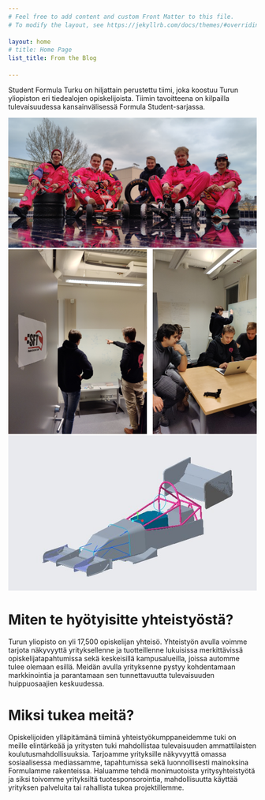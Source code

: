 ```yaml
---
# Feel free to add content and custom Front Matter to this file.
# To modify the layout, see https://jekyllrb.com/docs/themes/#overriding-theme-defaults

layout: home
# title: Home Page
list_title: From the Blog

---
```


Student Formula Turku on hiljattain perustettu tiimi, joka koostuu Turun yliopiston eri tiedealojen opiskelijoista. Tiimin tavoitteena on kilpailla tulevaisuudessa kansainvälisessä Formula Student-sarjassa.
<p style="text-align: center;">
    <img src="assets/sample.jpg" alt="Team photo" style="width: 600px;">
    <img src="assets/DesignProcess.png" alt="Our design process" style="width: 600px;">
    <img src="assets/aero.jpg" alt="Recent developments" style="width: 600px;">
</p>

# Miten te hyötyisitte yhteistyöstä? 

Turun yliopisto on yli 17,500 opiskelijan yhteisö. Yhteistyön avulla voimme tarjota näkyvyyttä yrityksellenne ja tuotteillenne lukuisissa merkittävissä opiskelijatapahtumissa sekä keskeisillä kampusalueilla, joissa automme tulee olemaan esillä. Meidän avulla yrityksenne pystyy kohdentamaan markkinointia ja parantamaan sen tunnettavuutta tulevaisuuden huippuosaajien keskuudessa.

# Miksi tukea meitä? 

Opiskelijoiden ylläpitämänä tiiminä yhteistyökumppaneidemme tuki on meille elintärkeää ja yritysten tuki mahdollistaa tulevaisuuden ammattilaisten koulutusmahdollisuuksia. Tarjoamme yrityksille näkyvyyttä omassa sosiaalisessa mediassamme, tapahtumissa sekä luonnollisesti mainoksina Formulamme rakenteissa. Haluamme tehdä monimuotoista yritysyhteistyötä ja siksi toivomme yrityksiltä tuotesponsorointia, mahdollisuutta käyttää yrityksen palveluita tai rahallista tukea projektillemme.  